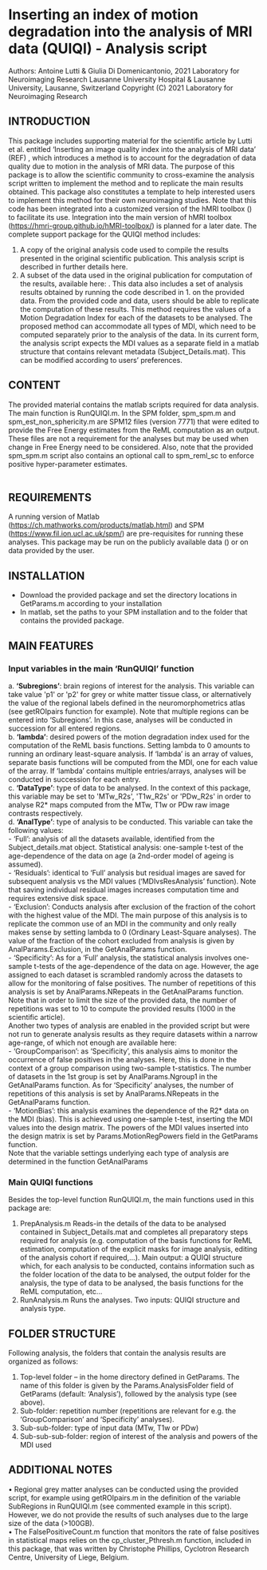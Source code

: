 # Inserting an index of motion degradation into the analysis of MRI data (QUIQI) - Analysis script

Authors: Antoine Lutti & Giulia Di Domenicantonio, 2021
Laboratory for Neuroimaging Research
Lausanne University Hospital & Lausanne University, Lausanne, Switzerland
Copyright (C) 2021 Laboratory for Neuroimaging Research

## INTRODUCTION
This package includes supporting material for the scientific article by Lutti et al. entitled ‘Inserting an image quality index into the analysis of MRI data’ (REF) , which introduces a method is to account for the degradation of data quality due to motion in the analysis of MRI data. The purpose of this package is to allow the scientific community to cross-examine the analysis script written to implement the method and to replicate the main results obtained. This package also constitutes a template to help interested users to implement this method for their own neuroimaging studies. Note that this code has been integrated into a customized version of the hMRI toolbox () to facilitate its use. Integration into the main version of hMRI toolbox (https://hmri-group.github.io/hMRI-toolbox/) is planned for a later date.
The complete support package for the QUIQI method includes:
1.	A copy of the original analysis code used to compile the results presented in the original scientific publication. This analysis script is described in further details here. 
2.	A subset of the data used in the original publication for computation of the results, available here: . This data also includes a set of analysis results obtained by running the code described in 1. on the provided data. From the provided code and data, users should be able to replicate the computation of these results.
This method requires the values of a Motion Degradation Index for each of the datasets to be analysed. The proposed method can accommodate all types of MDI, which need to be computed separately prior to the analysis of the data. In its current form, the analysis script expects the MDI values as a separate field in a matlab structure that contains relevant metadata (Subject_Details.mat). This can be modified according to users’ preferences.    
## CONTENT
The provided material contains the matlab scripts required for data analysis. The main function is RunQUIQI.m. In the SPM folder, spm_spm.m and spm_est_non_sphericity.m are SPM12 files (version 7771) that were edited to provide the Free Energy estimates from the ReML computation as an output. These files are not a requirement for the analyses but may be used when change in Free Energy need to be considered. Also, note that the provided spm_spm.m script also contains an optional call to spm_reml_sc to enforce positive hyper-parameter estimates.  
 
## REQUIREMENTS
A running version of Matlab (https://ch.mathworks.com/products/matlab.html) and SPM (https://www.fil.ion.ucl.ac.uk/spm/) are pre-requisites for running these analyses. This package may be run on the publicly available data () or on data provided by the user.
## INSTALLATION
- Download the provided package and set the directory locations in GetParams.m according to your installation
- In matlab, set the paths to your SPM installation and to the folder that contains the provided package.
## MAIN FEATURES
### Input variables in the main ‘RunQUIQI’ function
a. **‘Subregions’**: brain regions of interest for the analysis. This variable can take value 'p1' or 'p2' for grey or white matter tissue class, or alternatively the value of the regional labels defined in the neuromorphometrics atlas (see getROIpairs function for example). Note that multiple regions can be entered into ‘Subregions’. In this case, analyses will be conducted in succession for all entered regions.  
b. **‘lambda’**: desired powers of the motion degradation index used for the computation of the ReML basis functions.  Setting lambda to 0 amounts to running an ordinary least-square analysis. If ‘lambda’ is an array of values, separate basis functions will be computed from the MDI, one for each value of the array. If ‘lambda’ contains multiple entries/arrays, analyses will be conducted in succession for each entry.  
c. **‘DataType’**: type of data to be analysed. In the context of this package, this variable may be set to 'MTw_R2s', 'T1w_R2s' or 'PDw_R2s' in order to analyse R2* maps computed from the MTw, T1w or PDw raw image contrasts respectively.  
d. **‘AnalType’**: type of analysis to be conducted. This variable can take the following values:  
	- ‘Full’: analysis of all the datasets available, identified from the Subject_details.mat object. Statistical analysis: one-sample t-test of the age-dependence of the data on age (a 2nd-order model of ageing is assumed).  
	- ‘Residuals’: identical to ‘Full’ analysis but residual images are saved for subsequent analysis vs the MDI values (‘MDIvsResAnalysis’ function). Note that saving individual residual images increases computation time and requires extensive disk space.  
	- ‘Exclusion’: Conducts analysis after exclusion of the fraction of the cohort with the highest value of the MDI. The main purpose of this analysis is to replicate the common use of an MDI in the community and only really makes sense by setting lambda to 0 (Ordinary Least-Square analyses). The value of the fraction of the cohort excluded from analysis is given by AnalParams.Exclusion, in the GetAnalParams function.  
	- ‘Specificity’: As for a ‘Full’ analysis, the statistical analysis involves one-sample t-tests of the age-dependence of the data on age. However, the age assigned to each dataset is scrambled randomly across the datasets to allow for the monitoring of false positives. The number of repetitions of this analysis is set by AnalParams.NRepeats in the GetAnalParams function. Note that in order to limit the size of the provided data, the number of repetitions was set to 10 to compute the provided results (1000 in the scientific article).  
Another two types of analysis are enabled in the provided script but were not run to generate analysis results as they require datasets within a narrow age-range, of which not enough are available here:  
	- ‘GroupComparison’: as ‘Specificity’, this analysis aims to monitor the occurrence of false positives in the analyses. Here, this is done in the context of a group comparison using two-sample t-statistics. The number of datasets in the 1st group is set by AnalParams.Ngroup1 in the GetAnalParams function. As for ‘Specificity’ analyses, the number of repetitions of this analysis is set by AnalParams.NRepeats in the GetAnalParams function.   
	- ‘MotionBias’: this analysis examines the dependence of the R2* data on the MDI (bias). This is achieved using one-sample t-test, inserting the MDI values into the design matrix. The powers of the MDI values inserted into the design matrix is set by  Params.MotionRegPowers field in the GetParams function.  
Note that the variable settings underlying each type of analysis are determined in the function GetAnalParams
### Main QUIQI functions
Besides the top-level function RunQUIQI.m, the main functions used in this package are: 
1.	PrepAnalysis.m
Reads-in the details of the data to be analysed contained in Subject_Details.mat and completes all preparatory steps required for analysis (e.g. computation of the basis functions for ReML estimation, computation of the explicit masks for image analysis, editing of the analysis cohort if required,...). 
Main output: a QUIQI structure which, for each analysis to be conducted, contains information such as the folder location of the data to be analysed, the output folder for the analysis, the type of data to be analysed, the basis functions for the ReML computation, etc…
2.	RunAnalysis.m
Runs the analyses. Two inputs: QUIQI structure and analysis type.
## FOLDER STRUCTURE
Following analysis, the folders that contain the analysis results are organized as follows:
1.	Top-level folder – in the home directory defined in GetParams. The name of this folder is given by the Params.AnalysisFolder field of GetParams (default: ‘Analysis’), followed by the analysis type (see above).
2.	Sub-folder: repetition number (repetitions are relevant for e.g. the ‘GroupComparison’ and ‘Specificity’ analyses).
3.	Sub-sub-folder: type of input data (MTw, T1w or PDw)
4.	Sub-sub-sub-folder: region of interest of the analysis and powers of the MDI used
## ADDITIONAL NOTES
•	Regional grey matter analyses can be conducted using the provided script, for example using getROIpairs.m in the definition of the variable SubRegions in RunQUIQI.m (see commented example in this script). However, we do not provide the results of such analyses due to the large size of the data (>100GB).  
•	The FalsePositiveCount.m function that monitors the rate of false positives in statistical maps relies on the cp_cluster_Pthresh.m function, included in this package, that was written by Christophe Phillips, Cyclotron Research Centre, University of Liege, Belgium.  
